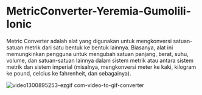 # MetricConverter-Yeremia-Gumolili-Ionic
Metric Converter adalah alat yang digunakan untuk mengkonversi satuan-satuan metrik dari satu bentuk ke bentuk lainnya. Biasanya, alat ini memungkinkan pengguna untuk mengubah satuan panjang, berat, suhu, volume, dan satuan-satuan lainnya dalam sistem metrik atau antara sistem metrik dan sistem imperial (misalnya, mengkonversi meter ke kaki, kilogram ke pound, celcius ke fahrenheit, dan sebagainya).

![video1300895253-ezgif com-video-to-gif-converter](https://github.com/user-attachments/assets/068225e8-de89-480a-9061-2d1f4e50e562)
